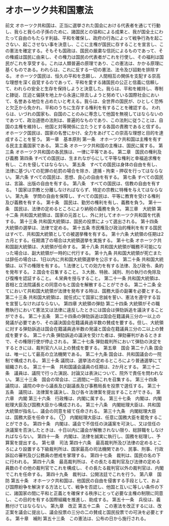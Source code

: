 # オホーツク共和国憲法

前文
オホーツク共和国は、正当に選挙された国会における代表者を通じて行動し、我らと我らの子孫のために、諸国民との協和による成果と、我が国全土にわたって自由のもたらす利益、平和を確保し、政府の行為によって戦争行為を起こさない、起こさせない事を決意し、ここに主権が国民に存することを宣言し、この憲法を確定する。そもそも国政は、国民の厳粛な信託によるものであって、その権威は国民に由来し、その権力は国民の代表者がこれを行使し、その福利は国民がこれを享受する。これは人類普遍の原理であり、この憲法は、かかる原理に基くものである。われらは、これに反する一切の憲法、法令及び詔勅を排除する。
オホーツク国民は、恒久の平和を念願し、人間相互の関係を支配する崇高な理想を深く自覚するのであって、平和を愛する諸国民の公正と信義に信頼して、われらの安全と生存を保持しようと決意した。我らは、平和を維持し、専制と隷従、圧迫と偏狭を地上から永遠に除去しようと努めている国際社会において、名誉ある地位を占めたいと考える。我らは、全世界の国民が、ひとしく恐怖と欠乏から免かれ、平和のうちに生存する権利を有することを確認する。
われらは、いづれの国家も、自国のことのみに専念して他国を無視してはならないのであつて、政治道徳の法則は、普遍的なものであり、この法則に従うことは、自国の主権を維持し、他国と対等関係に立たうとする各国の責務であると信ずる。
オホーツク国民は、国家の名誉にかけ、全力をあげてこの崇高な理想と目的を達成することを誓う。
第一章　基本原則
第一条　オホーツク共和国は主権を有する民主主義国家である。
第二条
オホーツク共和国の主権は、国民に属する。
第三条
オホーツク共和国の各民族は、一律に平等である。
第二章　国民の権利及び義務
第四条 すべての国民は、生まれながらにして平等な権利と幸福追求権を有し、これを侵してはならない。
第五条　すべての国民は身体の自由を有し、法律に基づいての犯罪の処罰の場合を除き、逮捕・拘束・押収を行ってはならない。
第六条 すべての国民は、思想、良心の自由を有する。
第七条 すべての国民は、言論、出版の自由を有する。
第八条　すべての国民は、信教の自由を有する。
1 国家は宗教と分離しなければならず、特定の宗教に特権を与えてはならない。
第九条　学問の自由を保障し、すべての国民は、平等に教育を受ける権利及び義務を有する。
第十条　国民は、勤労の権利を有し、義務を負う。
第十一条　国民は、法律の定めるところにより納税の義務を負う。
第三章　大統領
第十二条
共和国大統領は、国家の元首とし、外に対してオホーツク共和国を代表する。
第十三条
共和国大統領は、国民の投票によって選出される。
第十四条
大統領の選挙は、法律で定める。
第十五条
市民権及び政治的権利を有する国民はすべて、共和国大統領としての被選挙権を有する。
第十六条
大統領の任期は2カ月とする。任期満了の場合は大統領選挙を実施する。
第十七条
オホーツク共和国副大統領は、大統領が任命する。
第十八条
共和国大統領が職務不可能になった場合は、副大統領が一時的に代行する。
第十九条
共和国大統領が死亡または辞任の場合は、1日以内に共和国大統領選挙を公示する。
第二十条
共和国大統領は、以下の権限を有する。
1.法律としての効力を有する法律、及び政令、条約を発布する。
2.国会を召集すること。
3.大赦、特赦、減刑、刑の執行の免除及び復権を認証すること。
4.栄典を授与すること。
第二十一条
共和国大統領は、首相と立法院議長との同意のもと国会を解散することができる。
第二十二条
全てにおいて共和国大統領が法律を発布する時は、国務大臣の副署を必要とする。
第二十三条
共和国大統領は、就任式にて国家に忠誠を誓い、憲法を遵守する旨を宣誓しなければならない。
第四章 大統領の弾劾
第二十四条 大統領がその職務執行において憲法又は法律に違反したときには国会は弾劾訴追を議決することができる。
第二十五条　第二十四条の弾劾訴追は国会在籍議員三分の一以上の発議が必要であり、その議決国会在籍議員過半数の賛成を要する。但し、大統領に対する弾劾訴追は国会在籍議員過半数の発議と国会在籍議員三分の二以上の賛成を要する。
第二十六条 弾劾訴追の議決を受けた者は、弾劾審判があるときまで、その権限行使が停止される。
第二十七条 弾劾裁判所において弾劾の決定をするときには、裁判官六人以上の賛成を要する。
第五章　国会
第二十八条
国会は、唯一にして最高の立法機関である。
第二十九条
国会は、共和国議会の一院制で構成される。
第三十条
議院は、選挙法の定めるところにより普通選挙にて組織される。
第三十一条　共和国議会議員の任期は、2か月とする。
第三十二条　議員は、議院で行った演説、討論又は表決について、院外で責任を問われない。
第三十三条　国会の常会は、二週間に一回これを召集する。
第三十四条　議院は、議院の中から議長及び副議長及び事務局長を投票で選任する。
第三十五条　議院は、法律案を議決し、及び各々法律案を提出することができる。
第六章　内閣
第三十六条　行政権は、内閣に属する。
第三十七条　内閣は、内閣総理大臣及び国務大臣から構成される。
第三十八条　内閣総理大臣は、共和国大統領が指名し、議会の同意を経て任命される。
第三十九条　内閣総理大臣は、国務大臣を任命する。
①　内閣総理大臣は、任意に国務大臣を罷免することができる。
第四十条　内閣は、議会で不信任の決議案を可決し、又は信任の決議案を否決したときは、十日以内に議会が解散されない限り、総辞職をしなければならない。
第四十一条　内閣は、法律を誠実に執行し、国務を総理し、予算案を提出する。
第七章　司法
第四十六条　最高裁判所及び法律の定めるところにより設置する下級裁判所は、国家最高の司法機関であり、民事、刑事、行政訴訟の審判及び公務員の懲戒を掌理する。
第四十七条　裁判は、国民の名の下に行われる。
第四十八条　最高裁判所は、その長たる裁判官及び法律の定める員数のその他の裁判官でこれを構成し、その長たる裁判官以外の裁判官は、内閣でこれを任命する。
第四十九条　裁判は、公開法廷でこれを行う。
第八章　国防
第五十条　オホーツク共和国は、他国民の自由を侵害する手段として、および国際紛争を解決する方法として、戦争を否認し、他国と互いに等しい条件の下に、諸国家の間に平和と正義とを確保する秩序にとって必要な主権の制限に同意し、この目的を有する国際組織を推進し、助成する。
第五十一条　兵役は、義務付けてはならない。
第九章　改正
第五十二条　この憲法を改正するには、改正案を議会に提出し、議会投票の三分の二の賛成と国民投票での可決を必要とする。
第十章　補則
第五十三条　この憲法は、公布の日から施行される。
